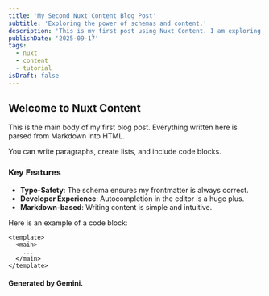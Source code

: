 ```yaml
---
title: 'My Second Nuxt Content Blog Post'
subtitle: 'Exploring the power of schemas and content.'
description: 'This is my first post using Nuxt Content. I am exploring how to use frontmatter that is validated by a Zod schema.'
publishDate: '2025-09-17'
tags:
  - nuxt
  - content
  - tutorial
isDraft: false
---
```


## Welcome to Nuxt Content

This is the main body of my first blog post. Everything written here is parsed from Markdown into HTML.

You can write paragraphs, create lists, and include code blocks.

### Key Features
- **Type-Safety**: The schema ensures my frontmatter is always correct.
- **Developer Experience**: Autocompletion in the editor is a huge plus.
- **Markdown-based**: Writing content is simple and intuitive.

Here is an example of a code block:

```vue
<template>
  <main>
    ...
  </main>
</template>
```

#### Generated by Gemini.
